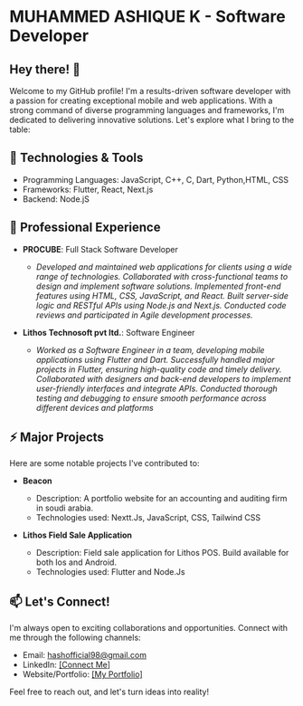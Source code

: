 # MUHAMMED ASHIQUE K - Software Developer

## Hey there! 👋

Welcome to my GitHub profile! I'm a results-driven software developer with a passion for creating exceptional mobile and web applications. With a strong command of diverse programming languages and frameworks, I'm dedicated to delivering innovative solutions. Let's explore what I bring to the table:

## 🚀 Technologies & Tools

- Programming Languages: JavaScript, C++, C, Dart, Python,HTML, CSS
- Frameworks: Flutter, React, Next.js
- Backend: Node.jS

## 💼 Professional Experience

- **PROCUBE**: Full Stack Software Developer
  - *Developed and maintained web applications for clients using a wide range of technologies.
    Collaborated with cross-functional teams to design and implement software solutions.
    Implemented front-end features using HTML, CSS, JavaScript, and React.
    Built server-side logic and RESTful APIs using Node.js and Next.js.
    Conducted code reviews and participated in Agile development processes.*

- **Lithos Technosoft pvt ltd.**: Software Engineer
  - *Worked as a Software Engineer in a team, developing mobile applications using Flutter and Dart.
     Successfully handled major projects in Flutter, ensuring high-quality code and timely delivery.
     Collaborated with designers and back-end developers to implement user-friendly interfaces and integrate APIs.
     Conducted thorough testing and debugging to ensure smooth performance across different devices and platforms*


## ⚡️ Major Projects

Here are some notable projects I've contributed to:

- **Beacon**
  - Description: A portfolio website for an accounting and auditing firm in soudi arabia.
  - Technologies used: Nextt.Js, JavaScript, CSS, Tailwind CSS

- **Lithos Field Sale Application**
  - Description: Field sale application for Lithos POS. Build available for both Ios and Android.
  - Technologies used: Flutter and Node.Js

## 📫 Let's Connect!

I'm always open to exciting collaborations and opportunities. Connect with me through the following channels:

- Email: hashofficial98@gmail.com
- LinkedIn: [[Connect Me]](https://www.linkedin.com/in/muhammed-ashique-k-7996b016b)
- Website/Portfolio: [[My Portfolio]](https://ashique-haneef.netlify.app/)

Feel free to reach out, and let's turn ideas into reality!
